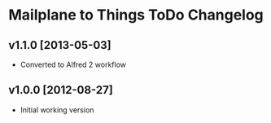 # Mailplane to Things ToDo Changelog

## v1.1.0 [2013-05-03]

* Converted to Alfred 2 workflow

## v1.0.0 [2012-08-27]

* Initial working version